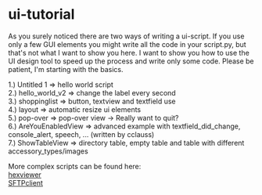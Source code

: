 ui-tutorial
===========

As you surely noticed there are two ways of writing a ui-script. If you use only a few GUI elements you might write all 
the code in your script.py, but that's not what I want to show you here. I want to show you how to use the UI design tool
to speed up the process and write only some code. Please be patient, I'm starting with the basics.

1.) Untitled 1 => hello world script<br />
2.) hello_world_v2 => change the label every second<br />
3.) shoppinglist => button, textview and textfield use<br />
4.) layout => automatic resize ui elements<br />
5.) pop-over => pop-over view -> Really want to quit?<br />
6.) AreYouEnabledView => advanced example with textfield_did_change, console_alert, speech, ... (written by cclauss)<br />
7.) ShowTableView => directory table, empty table and table with different accessory_types/images<br />

More complex scripts can be found here:<br />
[hexviewer][]<br />
[SFTPclient][]<br />

[hexviewer]: https://github.com/humberry/hexviewer
[SFTPclient]: https://github.com/humberry/sftp-client

